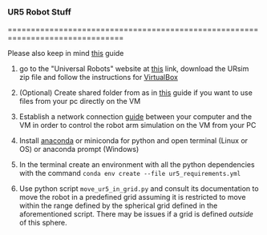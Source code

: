 ### UR5 Robot Stuff
===============================================================================

Please also keep in mind [this](https://academy.universal-robots.com/media/jiehhszc/ursim_vmoracle_installation_guidev03_en.pdf) guide

1.  go to the "Universal Robots" website at [this](https://www.universal-robots.com/download/software-cb-series/simulator-non-linux/offline-simulator-cb-series-non-linux-ursim-3143/) link, download the URsim zip file and follow the instructions for [VirtualBox](https://www.virtualbox.org/wiki/Downloads)

2. (Optional) Create shared folder from as in [this](https://medium.com/macoclock/share-folder-between-macos-and-ubuntu-4ce84fb5c1ad) guide if you want to use files from your pc directly on the VM

4. Establish a network connection [guide](https://alainber.medium.com/virtualbox-networking-setup-1954c40e41f3) between your computer and the VM in order to control the robot arm simulation on the VM from your PC

5. Install [anaconda](https://docs.anaconda.com/anaconda/install/index.html) or miniconda for python and open terminal (Linux or OS) or anaconda prompt (Windows) 

6. In the terminal create an environment with all the python dependencies with the command `conda env create --file ur5_requirements.yml`

6. Use python script `move_ur5_in_grid.py` and consult its documentation to move the robot in a predefined grid assuming it is restricted to move within the range defined by the spherical grid defined in the aforementioned script. There may be issues if a grid is defined *outside* of this sphere.